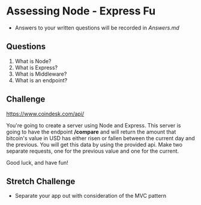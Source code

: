 # Assessing Node - Express Fu
* Answers to your written questions will be recorded in *Answers.md* 

## Questions
1. What is Node?
2. What is Express?
3. What is Middleware?
4. What is an endpoint?

## Challenge

https://www.coindesk.com/api/

You're going to create a server using Node and Express. This server is going to have the endpoint **/compare** and will return the amount that bitcoin's value in USD has either risen or fallen between the current day and the previous. You will get this data by using the provided api. Make two separate requests, one for the previous value and one for the current.

Good luck, and have fun!

## Stretch Challenge

* Separate your app out with consideration of the MVC pattern